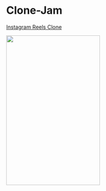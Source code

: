 # Clone-Jam

[Instagram Reels Clone](https://ig-reels-3ff03.web.app/)


<img src="https://user-images.githubusercontent.com/62497183/111711369-89d43580-8871-11eb-94c1-17ba3c1a0b07.gif" width="250" height="400"/>

